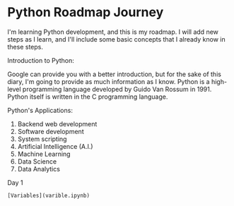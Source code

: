 # Python Roadmap Journey


I'm learning Python development, and this is my roadmap. I will add new steps as I learn, and I'll include some basic concepts that I already know in these steps.



    
Introduction to Python:

Google can provide you with a better introduction, but for the sake of this diary, I'm going to provide as much information as I know.
Python is a high-level programming language developed by Guido Van Rossum in 1991. Python itself is written in the C programming language.


Python's Applications:

1.    Backend web development
2.    Software development
3.    System scripting
4.    Artificial Intelligence (A.I.)
5.    Machine Learning
6.    Data Science
7.    Data Analytics



Day 1

    [Variables](varible.ipynb)



